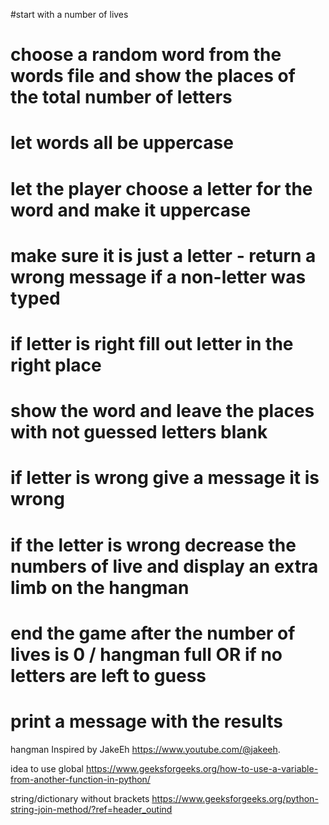 




#start with a number of lives

# choose a random word from the words file and show the places of the total number of letters

# let words all be uppercase

# let the player choose a letter for the word and make it uppercase

# make sure it is just a letter - return a wrong message if a non-letter was typed

# if letter is right fill out letter in the right place

# show the word and leave the places with not guessed letters blank

# if letter is wrong give a message it is wrong

# if the letter is wrong decrease the numbers of live and display an extra limb on the hangman

# end the game after the number of lives is 0 / hangman full OR if no letters are left to guess

# print a message with the results


hangman Inspired by JakeEh https://www.youtube.com/@jakeeh.

idea to use global https://www.geeksforgeeks.org/how-to-use-a-variable-from-another-function-in-python/

string/dictionary  without brackets https://www.geeksforgeeks.org/python-string-join-method/?ref=header_outind